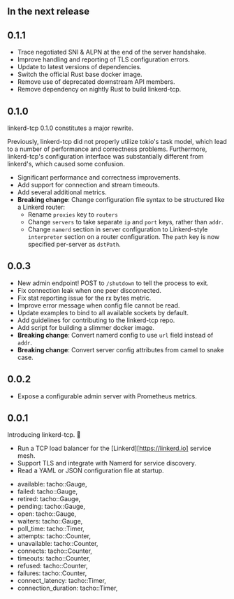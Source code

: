 ## In the next release

## 0.1.1
* Trace negotiated SNI & ALPN at the end of the server handshake.
* Improve handling and reporting of TLS configuration errors.
* Update to latest versions of dependencies.
* Switch the official Rust base docker image.
* Remove use of deprecated downstream API members.
* Remove dependency on nightly Rust to build linkerd-tcp.
## 0.1.0
linkerd-tcp 0.1.0 constitutes a major rewrite.

Previously, linkerd-tcp did not properly utilize tokio's task model, which lead
to a number of performance and correctness problems. Furthermore, linkerd-tcp's
configuration interface was substantially different from linkerd's, which
caused some confusion.

* Significant performance and correctness improvements.
* Add support for connection and stream timeouts.
* Add several additional metrics.
* **Breaking change**: Change configuration file syntax to be structured like a Linkerd router:
  * Rename `proxies` key to `routers`
  * Change `servers` to take separate `ip` and `port` keys, rather than `addr`.
  * Change `namerd` section in server configuration to Linkerd-style `interpreter`
    section on a router configuration. The `path` key is now specified per-server as `dstPath`.

## 0.0.3

* New admin endpoint! POST to `/shutdown` to tell the process to exit.
* Fix connection leak when one peer disconnected.
* Fix stat reporting issue for the rx bytes metric.
* Improve error message when config file cannot be read.
* Update examples to bind to all available sockets by default.
* Add guidelines for contributing to the linkerd-tcp repo.
* Add script for building a slimmer docker image.
* **Breaking change**: Convert namerd config to use `url` field instead of `addr`.
* **Breaking change**: Convert server config attributes from camel to snake case.

## 0.0.2

* Expose a configurable admin server with Prometheus metrics.

## 0.0.1

Introducing linkerd-tcp. :balloon:

* Run a TCP load balancer for the [Linkerd][https://linkerd.io] service mesh.
* Support TLS and integrate with Namerd for service discovery.
* Read a YAML or JSON configuration file at startup.


+    available: tacho::Gauge,
+    failed: tacho::Gauge,
+    retired: tacho::Gauge,
+    pending: tacho::Gauge,
+    open: tacho::Gauge,
+    waiters: tacho::Gauge,
+    poll_time: tacho::Timer,
+    attempts: tacho::Counter,
+    unavailable: tacho::Counter,
+    connects: tacho::Counter,
+    timeouts: tacho::Counter,
+    refused: tacho::Counter,
+    failures: tacho::Counter,
+    connect_latency: tacho::Timer,
+    connection_duration: tacho::Timer,